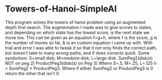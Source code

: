 # Towers-of-Hanoi-SimpleAI
This program solves the towers of hanoi problem using an augmented depth first search. The augmentation I made was to give scores to states, and depending on which state has
the lowest score, is the next state we move too. This can be given as an equation f=g+h, where f is the score, g is the number of moves so far, & is an custom equation I came
up with. With trial and error I was able to tweak it so that it not only finds the correct path, but doesn't take to many wrong paths, and if does corrects quick.
Some symbolism: S=small disk; M=meduim disk; L=large disk.
SumPeg2(disk(s) NOT on peg 2)
ProductPeg3(disk(s) on Peg 3) Where S=.5, M=.25, L=.125
h = SumPeg2 * ProductPeg3. Where if either SumPeg2 or ProductPeg3 is 0 return the other that isn't 0.
